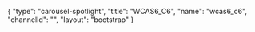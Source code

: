 {
    "type": "carousel-spotlight",
    "title": "WCAS6_C6",
    "name": "wcas6_c6",
    "channelId": "",
    "layout": "bootstrap"
}
